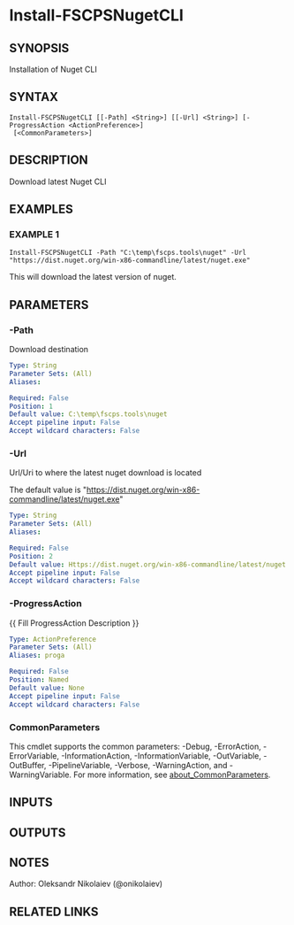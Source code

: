 ﻿---
external help file: fscps.tools-help.xml
Module Name: fscps.tools
online version:
schema: 2.0.0
---

# Install-FSCPSNugetCLI

## SYNOPSIS
Installation of Nuget CLI

## SYNTAX

```
Install-FSCPSNugetCLI [[-Path] <String>] [[-Url] <String>] [-ProgressAction <ActionPreference>]
 [<CommonParameters>]
```

## DESCRIPTION
Download latest Nuget CLI

## EXAMPLES

### EXAMPLE 1
```
Install-FSCPSNugetCLI -Path "C:\temp\fscps.tools\nuget" -Url "https://dist.nuget.org/win-x86-commandline/latest/nuget.exe"
```

This will download the latest version of nuget.

## PARAMETERS

### -Path
Download destination

```yaml
Type: String
Parameter Sets: (All)
Aliases:

Required: False
Position: 1
Default value: C:\temp\fscps.tools\nuget
Accept pipeline input: False
Accept wildcard characters: False
```

### -Url
Url/Uri to where the latest nuget download is located

The default value is "https://dist.nuget.org/win-x86-commandline/latest/nuget.exe"

```yaml
Type: String
Parameter Sets: (All)
Aliases:

Required: False
Position: 2
Default value: Https://dist.nuget.org/win-x86-commandline/latest/nuget.exe
Accept pipeline input: False
Accept wildcard characters: False
```

### -ProgressAction
{{ Fill ProgressAction Description }}

```yaml
Type: ActionPreference
Parameter Sets: (All)
Aliases: proga

Required: False
Position: Named
Default value: None
Accept pipeline input: False
Accept wildcard characters: False
```

### CommonParameters
This cmdlet supports the common parameters: -Debug, -ErrorAction, -ErrorVariable, -InformationAction, -InformationVariable, -OutVariable, -OutBuffer, -PipelineVariable, -Verbose, -WarningAction, and -WarningVariable. For more information, see [about_CommonParameters](http://go.microsoft.com/fwlink/?LinkID=113216).

## INPUTS

## OUTPUTS

## NOTES
Author: Oleksandr Nikolaiev (@onikolaiev)

## RELATED LINKS
